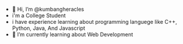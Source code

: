 - 👋 Hi, I’m @kumbangheracles
- i'm a College Student
- i have experience learning about programming languege like C++, Python, Java, And Javascript
- 🌱 I’m currently learning about Web Development
